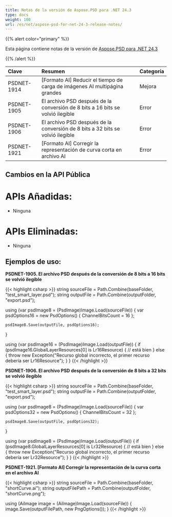 ```yaml
---
title: Notas de la versión de Aspose.PSD para .NET 24.3
type: docs
weight: 100
url: /es/net/aspose-psd-for-net-24-3-release-notes/
---
```


{{% alert color="primary" %}}

Esta página contiene notas de la versión de [Aspose.PSD para .NET 24.3](https://www.nuget.org/packages/Aspose.PSD/)

{{% /alert %}}

| **Clave**   | **Resumen**                                                          | **Categoría** |
|:------------|:---------------------------------------------------------------------|:------------|
| PSDNET-1914 | [Formato AI] Reducir el tiempo de carga de imágenes AI multipágina grandes         |     Mejora     |
| PSDNET-1905 | El archivo PSD después de la conversión de 8 bits a 16 bits se volvió ilegible |     Error     |
| PSDNET-1906 | El archivo PSD después de la conversión de 8 bits a 32 bits se volvió ilegible |     Error     |
| PSDNET-1921 | [Formato AI] Corregir la representación de curva corta en archivo AI       |     Error     |

## **Cambios en la API Pública**
# **APIs Añadidas:**
- Ninguna

# **APIs Eliminadas:**
- Ninguna

## **Ejemplos de uso:**

**PSDNET-1905. El archivo PSD después de la conversión de 8 bits a 16 bits se volvió ilegible**

{{< highlight csharp >}}
string sourceFile = Path.Combine(baseFolder, "test_smart_layer.psd");
string outputFile = Path.Combine(outputFolder, "export.psd");

using (var psdImage8 = (PsdImage)Image.Load(sourceFile))
{
    var psdOptions16 = new PsdOptions()
    {
        ChannelBitsCount = 16
    };

    psdImage8.Save(outputFile, psdOptions16);
}

using (var psdImage16 = (PsdImage)Image.Load(outputFile))
{
    if (psdImage16.GlobalLayerResources[0] is Lr16Resource)
    {
        // está bien
    }
    else
    {
        throw new Exception("Recurso global incorrecto, el primer recurso debería ser Lr16Resource");
    }
}
{{< /highlight >}}

**PSDNET-1906. El archivo PSD después de la conversión de 8 bits a 32 bits se volvió ilegible**

{{< highlight csharp >}}
string sourceFile = Path.Combine(baseFolder, "test_smart_layer.psd");
string outputFile = Path.Combine(outputFolder, "export.psd");

using (var psdImage8 = (PsdImage)Image.Load(sourceFile))
{
    var psdOptions32 = new PsdOptions()
    {
        ChannelBitsCount = 32
    };

    psdImage8.Save(outputFile, psdOptions32);
}

using (var psdImage8 = (PsdImage)Image.Load(outputFile))
{
    if (psdImage8.GlobalLayerResources[0] is Lr32Resource)
    {
        // está bien
    }
    else
    {
        throw new Exception("Recurso global incorrecto, el primer recurso debería ser Lr32Resource");
    }
}
{{< /highlight >}}

**PSDNET-1921. [Formato AI] Corregir la representación de la curva corta en el archivo AI**

{{< highlight csharp >}}
string sourceFile = Path.Combine(baseFolder, "shortCurve.ai");
string outputFilePath = Path.Combine(outputFolder, "shortCurve.png");

using (AiImage image = (AiImage)Image.Load(sourceFile))
{
    image.Save(outputFilePath, new PngOptions());
}
{{< /highlight >}}

